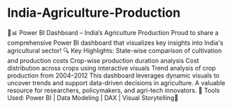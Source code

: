 # India-Agriculture-Production
🚜📊 Power BI Dashboard – India’s Agriculture Production
Proud to share a comprehensive Power BI dashboard that visualizes key insights into India's agricultural sector!
🔍 Key Highlights:
State-wise comparison of cultivation and production costs
Crop-wise production duration analysis
Cost distribution across crops using interactive visuals
Trend analysis of crop production from 2004–2012
This dashboard leverages dynamic visuals to uncover trends and support data-driven decisions in agriculture. A valuable resource for researchers, policymakers, and agri-tech innovators.
🔧 Tools Used: Power BI | Data Modeling | DAX | Visual Storytelling🌱
